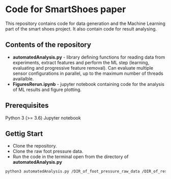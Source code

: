 # Code for SmartShoes paper
This repository contains code for data generation and the Machine Learning part of the smart shoes project. It also contain code for result analysing.

## Contents of the repository
* **automatedAnalysis.py** - library defining functions for reading data from experiments, extract features and perform the ML step (learning, evaluating and progressive feature removal). Can evaluate multiple sensor configurations in parallel, up to the maximum number of threads availalble.
* **FiguresRerun.ipynb** - jupyter notebook containing code for the analysis of ML results and figure plotting.

## Prerequisites
Python 3 (>= 3.6)
Jupyter notebook

## Gettig Start
* Clone the repository.
* Clone the raw foot pressure data.
* Run the code in the terminal open from the directory of **automatedAnalysis.py**
```bash
python3 automatedAnalysis.py /DIR_of_foot_pressure_raw_data /DIR_of_result
```
